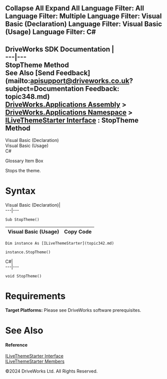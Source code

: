        

 Collapse All Expand All  Language Filter: All  Language Filter: Multiple  Language Filter: Visual Basic (Declaration) Language Filter: Visual Basic (Usage) Language Filter: C#  
---  
DriveWorks SDK Documentation  |   
---|---  
StopTheme Method   
See Also [Send Feedback](mailto:apisupport@driveworks.co.uk?subject=Documentation Feedback: topic348.md)  
[DriveWorks.Applications Assembly](topic13.md) > [DriveWorks.Applications Namespace](topic16.md) > [ILiveThemeStarter Interface](topic342.md) : StopTheme Method  
---  
  
Visual Basic (Declaration)    
Visual Basic (Usage)    
C# 

Glossary Item Box

Stops the theme. 

# Syntax

Visual Basic (Declaration)|   
---|---  
      
    
    Sub StopTheme()   
  
Visual Basic (Usage)| Copy Code  
---|---  
      
    
    Dim instance As [ILiveThemeStarter](topic342.md)
     
    instance.StopTheme()  
  
C#|   
---|---  
      
    
    void StopTheme()  
  
# Requirements

**Target Platforms:** Please see DriveWorks software prerequisites.

# See Also

#### Reference

[ILiveThemeStarter Interface](topic342.md)   
[ILiveThemeStarter Members](topic343.md)

©2024 DriveWorks Ltd. All Rights Reserved.

